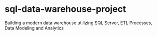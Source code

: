 # sql-data-warehouse-project
Building a modern data warehouse utilizing SQL Server, ETL Processes, Data Modeling and Analytics
